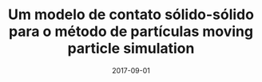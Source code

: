 ---
title: "Um modelo de contato sólido-sólido para o método de partículas moving particle simulation"
collection: publications
permalink: /publication/2017-09-01-um-modelo-de-contato
date: 2017-09-01
venue: 'REVISTA INTERDISCIPLINAR DE PESQUISA EM ENGENHARIA'
paperurl: 'https://periodicos.unb.br/index.php/ripe/article/view/21430'
pubtype: 'conference'
citation: 'Osello, P. H. S.; Cheng, L. Y.; Amaro Junior, R. A. (2017). &quot;Um modelo de contato sólido-sólido para o método de partículas moving particle simulation.&quot; <i>REVISTA INTERDISCIPLINAR DE PESQUISA EM ENGENHARIA</i> 2: 205-223'
---
